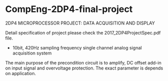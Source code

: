 # CompEng-2DP4-final-project
2DP4 MICROPROCESSOR PROJECT: DATA ACQUISITION AND DISPLAY

Detail specification of project please check the 2017_2DP4ProjectSpec.pdf file.

* 10bit, 420Hz sampling frequency single channel analog signal acquisition system

 The main purpose of the precondition circuit is to amplify, DC offset add-in on input signal and overvoltage protection. The exact parameter is depends on application.
